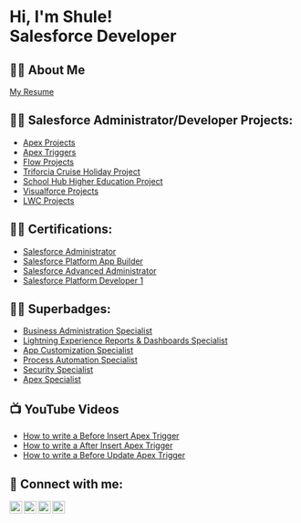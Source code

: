 <h1>Hi, I'm Shule! <br/><a >Salesforce Developer</a>       

<h2>👨‍💻 About Me </h2>
  <il><a href="https://github.com/Shule-Demirci/About-Me.git">My Resume</a></il>

<h2>👨‍💻 Salesforce Administrator/Developer Projects:</h2>



- <a href="https://github.com/Shule-Demirci/ApexProjects/tree/main">Apex Projects</a> 
- <a href="https://github.com/Shule-Demirci/Apex-Triggers.git">Apex Triggers</a>
- <a href="https://github.com/Shule-Demirci/Flow-Projects.git">Flow Projects</a> 
- <a href="https://github.com/Shule-Demirci/Cruise-Project.git">Triforcia Cruise Holiday Project</a> 
- <a href="https://github.com/Shule-Demirci/School-Hub-Higher-Education-Project.git">School Hub Higher Education Project</a> 
- <a href="https://github.com/Shule-Demirci/Visualforce-Projects.git">Visualforce Projects</a>
- <a href="https://github.com/Shule-Demirci/LWC-Projects-.git">LWC Projects</a>
<h2>👨‍💻 Certifications:</h2>

  - [Salesforce Administrator](https://trailblazer.me/id/sdemirci2)
  - [Salesforce Platform App Builder](https://trailblazer.me/id/sdemirci2)
  - [Salesforce Advanced Administrator](https://trailblazer.me/id/sdemirci2)
  - [Salesforce Platform Developer 1](https://trailblazer.me/id/sdemirci2)

<h2>👨‍💻 Superbadges:</h2>

  - [Business Administration Specialist](https://trailblazer.me/id/sdemirci2)
  - [Lightning Experience Reports & Dashboards Specialist](https://trailblazer.me/id/sdemirci2)
  - [App Customization Specialist](https://trailblazer.me/id/sdemirci2)
  - [Process Automation Specialist](https://trailblazer.me/id/sdemirci2)
  - [Security Specialist](https://trailblazer.me/id/sdemirci2)
  - [Apex Specialist](https://trailblazer.me/id/sdemirci2)

  
<h2>📺 YouTube Videos</h2>

- [How to write a Before Insert Apex Trigger ](https://www.youtube.com/watch?v=jxzO5jnHIvY)
- [How to write a After Insert Apex Trigger](https://www.youtube.com/watch?v=wQ-WCFMSM_U&t=16s)
- [How to write a Before Update Apex Trigger](https://www.youtube.com/watch?v=E-_66-NhnVs)


<h2> 🤳 Connect with me:</h2>

[<img align="left" alt="ShuleDemirci | YouTube" width="22px" src="https://cdn.jsdelivr.net/npm/simple-icons@v3/icons/youtube.svg" />][youtube]
[<img align="left" alt="ShuleDemirci | Twitter" width="22px" src="https://cdn.jsdelivr.net/npm/simple-icons@v3/icons/twitter.svg" />][twitter]
[<img align="left" alt="ShuleDemirci | LinkedIn" width="22px" src="https://cdn.jsdelivr.net/npm/simple-icons@v3/icons/linkedin.svg" />][linkedin]
[<img align="left" alt="ShuleDemirci | Trailhead" width="22px" src="https://cdn.jsdelivr.net/npm/simple-icons@v3/icons/salesforce.svg" />][linkedin]
  
[twitter]: https://twitter.com/shule_demirci
[youtube]: https://www.youtube.com/channel/UCPW6trDdzTTGVk3ZZWOM4Kw
[linkedin]: https://www.linkedin.com/in/shule-demirci-82144a231/
[Trailhead]: https://trailblazer.me/id/sdemirci2
<!--


Here are some ideas to get you started:

- 🔭 I’m currently working on ...
- 🌱 I’m currently learning ...
- 👯 I’m looking to collaborate on ...
- 🤔 I’m looking for help with ...
- 💬 Ask me about ...
- 📫 How to reach me: ...
- 😄 Pronouns: ...
- ⚡ Fun fact: ...
-->
